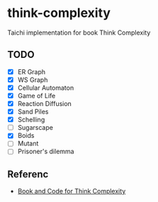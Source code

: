# think-complexity

Taichi implementation for book Think Complexity

## TODO

- [x] ER Graph
- [x] WS Graph
- [x] Cellular Automaton
- [x] Game of Life
- [x] Reaction Diffusion
- [x] Sand Piles
- [x] Schelling
- [ ] Sugarscape
- [x] Boids
- [ ] Mutant
- [ ] Prisoner's dilemma

## Referenc

- [Book and Code for Think Complexity](https://github.com/AllenDowney/ThinkComplexity2)
